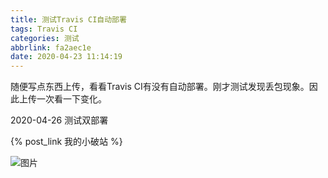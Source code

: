 ```yaml
---
title: 测试Travis CI自动部署
tags: Travis CI
categories: 测试
abbrlink: fa2aec1e
date: 2020-04-23 11:14:19
---
```


随便写点东西上传，看看Travis CI有没有自动部署。刚才测试发现丢包现象。因此上传一次看一下变化。

2020-04-26 测试双部署

{% post_link 我的小破站 %}

<!--more-->

![图片](https://cdn.jsdelivr.net/gh/ysl970629/public_picture_bed_01@latest/img/20200423140351.png)